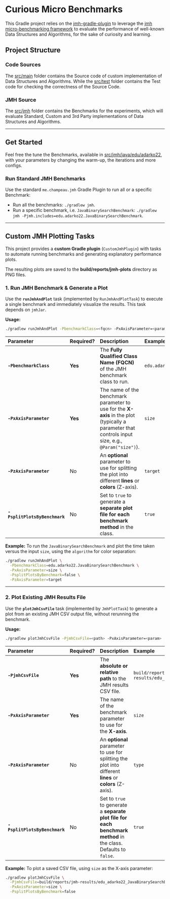 # Curious Micro Benchmarks

This Gradle project relies on the [jmh-gradle-plugin](https://github.com/melix/jmh-gradle-plugin) to leverage
the [jmh micro-benchmarking framework](https://openjdk.org/projects/code-tools/jmh/) to evaluate the performance of
well-known Data Structures and Algorithms, for the sake of curiosity and learning.

## Project Structure

### Code Sources

The [src/main](src/main) folder contains the Source code of custom implementation of Data Structures and Algorithms.
While the [src/test](src/test) folder contains the Test code for checking the correctness of the Source Code.

### JMH Source

The [src/jmh](src/jmh) folder contains the Benchmarks for the experiments,
which will evaluate Standard, Custom and 3rd Party implementations of Data Structures and Algorithms.

---

## Get Started

Feel free the tune the Benchmarks, available in [src/jmh/java/edu/adarko22](src/jmh/java/edu/adarko22),
with your parameters by changing the warm-up, the iterations and more configs.

### Run Standard JMH Benchmarks

Use the standard `me.champeau.jmh` Gradle Plugin to run all or a specific Benchmark:

- Run all the benchmarks: `./gradlew jmh`.
- Run a specific benchmark, i.e. `JavaBinarySearchBenchmark`:
  `./gradlew jmh -Pjmh.includes=edu.adarko22.JavaBinarySearchBenchmark`.

---

## Custom JMH Plotting Tasks

This project provides a **custom Gradle plugin** (`CustomJmhPlugin`) with tasks to automate running benchmarks and generating explanatory performance plots.

The resulting plots are saved to the **build/reports/jmh-plots** directory as PNG files.

### 1. Run JMH Benchmark & Generate a Plot

Use the **`runJmhAndPlot`** task (implemented by `RunJmhAndPlotTask`) to execute a single benchmark and immediately visualize the results. This task depends on `jmhJar`.

**Usage:**

```bash
./gradlew runJmhAndPlot -PbenchmarkClass=<fqcn> -PxAxisParameter=<param> [OPTIONS]
````

| Parameter | Required? | Description | Example                                  |
| :--- | :--- | :--- |:-----------------------------------------|
| **`-PbenchmarkClass`** | **Yes** | The **Fully Qualified Class Name (FQCN)** of the JMH benchmark class to run. | `edu.adarko22.JavaBinarySearchBenchmark` |
| **`-PxAxisParameter`** | **Yes** | The name of the benchmark parameter to use for the **X-axis** in the plot (typically a parameter that controls input size, e.g., `@Param("size")`). | `size`                                   |
| **`-PzAxisParameter`** | No | An **optional** parameter to use for splitting the plot into different **lines** or **colors** (Z-axis). | `target`                                 |
| **`-PsplitPlotsByBenchmark`** | No | Set to `true` to generate a **separate plot file for each benchmark method** in the class.  | `true`                                   |

**Example:**
To run the `JavaBinarySearchBenchmark` and plot the time taken versus the input `size`, using the `algorithm` for color separation:

```bash
./gradlew runJmhAndPlot \
  -PbenchmarkClass=edu.adarko22.JavaBinarySearchBenchmark \
  -PxAxisParameter=size \
  -PsplitPlotsByBenchmark=false \
  -PzAxisParameter=target
```

-----

### 2\. Plot Existing JMH Results File

Use the **`plotJmhCsvFile`** task (implemented by `JmhPlotTask`) to generate a plot from an existing JMH CSV output file, without rerunning the benchmark.

**Usage:**

```bash
./gradlew plotJmhCsvFile -PjmhCsvFile=<path> -PxAxisParameter=<param> [OPTIONS]
```

| Parameter | Required? | Description | Example                                                                                                                                                  |
| :--- | :--- | :--- |:---------------------------------------------------------------------------------------------------------------------------------------------------------|
| **`-PjmhCsvFile`** | **Yes** | The **absolute or relative path** to the JMH results CSV file. | `build/reports/jmh-results/edu_adarko22_JavaBinarySearchBenchmark.csv` |
| **`-PxAxisParameter`** | **Yes** | The name of the benchmark parameter to use for the **X-axis**. | `size`                                                                                                                                                   |
| **`-PzAxisParameter`** | No | An **optional** parameter to use for splitting the plot into different **lines** or **colors** (Z-axis). | `type`                                                                                                                                                   |
| **`-PsplitPlotsByBenchmark`** | No | Set to `true` to generate a **separate plot file for each benchmark method** in the class. Defaults to `false`. | `true`                                                                                                                                                   |

**Example:**
To plot a saved CSV file, using `size` as the X-axis parameter:

```bash
./gradlew plotJmhCsvFile \
  -PjmhCsvFile=build/reports/jmh-results/edu_adarko22_JavaBinarySearchBenchmark.csv \
  -PxAxisParameter=size \
  -PsplitPlotsByBenchmark=false 
```
